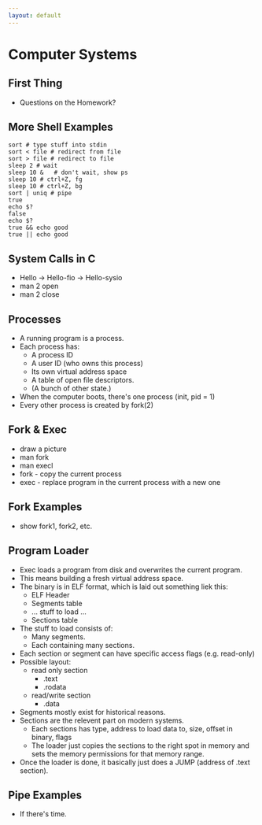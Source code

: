 ```yaml
---
layout: default
---
```


# Computer Systems

## First Thing

 - Questions on the Homework?

## More Shell Examples

    sort # type stuff into stdin
    sort < file # redirect from file
    sort > file # redirect to file
    sleep 2 # wait
    sleep 10 &   # don't wait, show ps
    sleep 10 # ctrl+Z, fg
    sleep 10 # ctrl+Z, bg
    sort | uniq # pipe
    true
    echo $?
    false
    echo $?
    true && echo good
    true || echo good 

## System Calls in C

 - Hello -> Hello-fio -> Hello-sysio
 - man 2 open
 - man 2 close

## Processes

 - A running program is a process.
 - Each process has:
   - A process ID
   - A user ID (who owns this process)
   - Its own virtual address space
   - A table of open file descriptors.
   - (A bunch of other state.)
 - When the computer boots, there's one process (init, pid = 1)
 - Every other process is created by fork(2)

## Fork & Exec

 - draw a picture
 - man fork
 - man execl
 - fork - copy the current process
 - exec - replace program in the current process with a new one

## Fork Examples

 - show fork1, fork2, etc.
 
## Program Loader

 - Exec loads a program from disk and overwrites the current program.
 - This means building a fresh virtual address space.
 - The binary is in ELF format, which is laid out something liek this:
   - ELF Header
   - Segments table
   - ... stuff to load ...
   - Sections table
 - The stuff to load consists of:
   - Many segments.
   - Each containing many sections.
 - Each section or segment can have specific access flags (e.g. read-only)
 - Possible layout:
   - read only section
     - .text
     - .rodata
   - read/write section
     - .data
 - Segments mostly exist for historical reasons.
 - Sections are the relevent part on modern systems.
   - Each sections has type, address to load data to, size, offset in binary, flags
   - The loader just copies the sections to the right spot in memory and sets the
     memory permissions for that memory range.
 - Once the loader is done, it basically just does a JUMP (address of .text section).

## Pipe Examples

 - If there's time.


